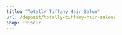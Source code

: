 ```yaml
---
title: "Totally Tiffany Hair Salon"
url: /deposit/totally-tiffany-hair-salon/
shop: Friseur
---
```

